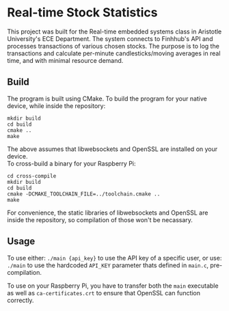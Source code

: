 # Real-time Stock Statistics

This project was built for the Real-time embedded systems class in Aristotle University's ECE Department.
The system connects to Finhhub's API and processes transactions of various chosen stocks. 
The purpose is to log the transactions and calculate per-minute candlesticks/moving averages in real time,
and with minimal resource demand.

## Build
The program is built using CMake. To build the program for your native device, while inside the repository:
```
mkdir build 
cd build
cmake ..
make
```
The above assumes that libwebsockets and OpenSSL are installed on your device.  
To cross-build a binary for your Raspberry Pi:
```
cd cross-compile
mkdir build 
cd build
cmake -DCMAKE_TOOLCHAIN_FILE=../toolchain.cmake ..
make
```
For convenience, the static libraries of libwebsockets and OpenSSL are inside the 
repository, so compilation of those won't be necassary.

## Usage
To use either: `./main {api_key}` to use the API key of a specific user,
or use: `./main` to use the hardcoded `API_KEY` parameter thats defined in `main.c`, pre-compilation. 

To use on your Raspberry Pi, you have to transfer both the `main` executable as well as 
`ca-certificates.crt` to ensure that OpenSSL can function correctly.



